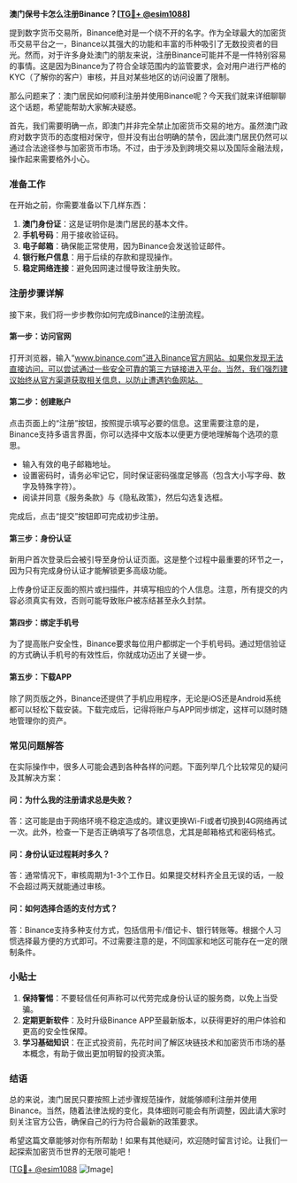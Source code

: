 **澳门保号卡怎么注册Binance？[[TG💪+ @esim1088](https://t.me/s/esim1088)]**

提到数字货币交易所，Binance绝对是一个绕不开的名字。作为全球最大的加密货币交易平台之一，Binance以其强大的功能和丰富的币种吸引了无数投资者的目光。然而，对于许多身处澳门的朋友来说，注册Binance可能并不是一件特别容易的事情。这是因为Binance为了符合全球范围内的监管要求，会对用户进行严格的KYC（了解你的客户）审核，并且对某些地区的访问设置了限制。

那么问题来了：澳门居民如何顺利注册并使用Binance呢？今天我们就来详细聊聊这个话题，希望能帮助大家解决疑惑。

首先，我们需要明确一点，即澳门并非完全禁止加密货币交易的地方。虽然澳门政府对数字货币的态度相对保守，但并没有出台明确的禁令，因此澳门居民仍然可以通过合法途径参与加密货币市场。不过，由于涉及到跨境交易以及国际金融法规，操作起来需要格外小心。

### **准备工作**
在开始之前，你需要准备以下几样东西：
1. **澳门身份证**：这是证明你是澳门居民的基本文件。
2. **手机号码**：用于接收验证码。
3. **电子邮箱**：确保能正常使用，因为Binance会发送验证邮件。
4. **银行账户信息**：用于后续的存款和提现操作。
5. **稳定网络连接**：避免因网速过慢导致注册失败。

### **注册步骤详解**
接下来，我们将一步步教你如何完成Binance的注册流程。

#### **第一步：访问官网**
打开浏览器，输入“www.binance.com”进入Binance官方网站。如果你发现无法直接访问，可以尝试通过一些安全可靠的第三方链接进入平台。当然，我们强烈建议始终从官方渠道获取相关信息，以防止遭遇钓鱼网站。

#### **第二步：创建账户**
点击页面上的“注册”按钮，按照提示填写必要的信息。这里需要注意的是，Binance支持多语言界面，你可以选择中文版本以便更方便地理解每个选项的意思。

- 输入有效的电子邮箱地址。
- 设置密码时，请务必牢记它，同时保证密码强度足够高（包含大小写字母、数字及特殊字符）。
- 阅读并同意《服务条款》与《隐私政策》，然后勾选复选框。

完成后，点击“提交”按钮即可完成初步注册。

#### **第三步：身份认证**
新用户首次登录后会被引导至身份认证页面。这是整个过程中最重要的环节之一，因为只有完成身份认证才能解锁更多高级功能。

上传身份证正反面的照片或扫描件，并填写相应的个人信息。注意，所有提交的内容必须真实有效，否则可能导致账户被冻结甚至永久封禁。

#### **第四步：绑定手机号**
为了提高账户安全性，Binance要求每位用户都绑定一个手机号码。通过短信验证的方式确认手机号的有效性后，你就成功迈出了关键一步。

#### **第五步：下载APP**
除了网页版之外，Binance还提供了手机应用程序，无论是iOS还是Android系统都可以轻松下载安装。下载完成后，记得将账户与APP同步绑定，这样可以随时随地管理你的资产。

### **常见问题解答**
在实际操作中，很多人可能会遇到各种各样的问题。下面列举几个比较常见的疑问及其解决方案：

#### **问：为什么我的注册请求总是失败？**
答：这可能是由于网络环境不稳定造成的。建议更换Wi-Fi或者切换到4G网络再试一次。此外，检查一下是否正确填写了各项信息，尤其是邮箱格式和密码格式。

#### **问：身份认证过程耗时多久？**
答：通常情况下，审核周期为1-3个工作日。如果提交材料齐全且无误的话，一般不会超过两天就能通过审核。

#### **问：如何选择合适的支付方式？**
答：Binance支持多种支付方式，包括信用卡/借记卡、银行转账等。根据个人习惯选择最方便的方式即可。不过需要注意的是，不同国家和地区可能存在一定的限制条件。

### **小贴士**
1. **保持警惕**：不要轻信任何声称可以代劳完成身份认证的服务商，以免上当受骗。
2. **定期更新软件**：及时升级Binance APP至最新版本，以获得更好的用户体验和更高的安全性保障。
3. **学习基础知识**：在正式投资前，先花时间了解区块链技术和加密货币市场的基本概念，有助于做出更加明智的投资决策。

### **结语**
总的来说，澳门居民只要按照上述步骤规范操作，就能够顺利注册并使用Binance。当然，随着法律法规的变化，具体细则可能会有所调整，因此请大家时刻关注官方公告，确保自己的行为符合最新的政策要求。

希望这篇文章能够对你有所帮助！如果有其他疑问，欢迎随时留言讨论。让我们一起探索加密货币世界的无限可能吧！

[[TG💪+ @esim1088](https://t.me/s/esim1088) ![Image](https://i.postimg.cc/4NQfJmqS/Snipaste-2025-05-13-00-14-12.png)]